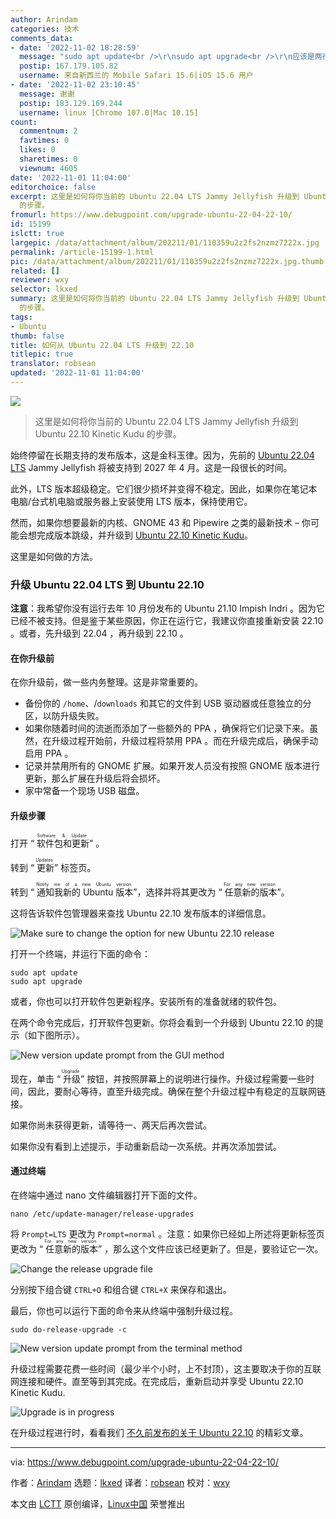```yaml
---
author: Arindam
categories: 技术
comments_data:
- date: '2022-11-02 18:28:59'
  message: "sudo apt update<br />\r\nsudo apt upgrade<br />\r\n应该是两行"
  postip: 167.179.105.82
  username: 来自新西兰的 Mobile Safari 15.6|iOS 15.6 用户
- date: '2022-11-02 23:10:45'
  message: 谢谢
  postip: 183.129.169.244
  username: linux [Chrome 107.0|Mac 10.15]
count:
  commentnum: 2
  favtimes: 0
  likes: 0
  sharetimes: 0
  viewnum: 4605
date: '2022-11-01 11:04:00'
editorchoice: false
excerpt: 这里是如何将你当前的 Ubuntu 22.04 LTS Jammy Jellyfish 升级到 Ubuntu 22.10 Kinetic Kudu
  的步骤。
fromurl: https://www.debugpoint.com/upgrade-ubuntu-22-04-22-10/
id: 15199
islctt: true
largepic: /data/attachment/album/202211/01/110359u2z2fs2nzmz7222x.jpg
permalink: /article-15199-1.html
pic: /data/attachment/album/202211/01/110359u2z2fs2nzmz7222x.jpg.thumb.jpg
related: []
reviewer: wxy
selector: lkxed
summary: 这里是如何将你当前的 Ubuntu 22.04 LTS Jammy Jellyfish 升级到 Ubuntu 22.10 Kinetic Kudu
  的步骤。
tags:
- Ubuntu
thumb: false
title: 如何从 Ubuntu 22.04 LTS 升级到 22.10
titlepic: true
translator: robsean
updated: '2022-11-01 11:04:00'
---
```


![](/data/attachment/album/202211/01/110359u2z2fs2nzmz7222x.jpg)



> 
> 这里是如何将你当前的 Ubuntu 22.04 LTS Jammy Jellyfish 升级到 Ubuntu 22.10 Kinetic Kudu 的步骤。
> 
> 
> 


始终停留在长期支持的发布版本，这是金科玉律。因为，先前的 [Ubuntu 22.04 LTS](https://www.debugpoint.com/ubuntu-22-04-review/) Jammy Jellyfish 将被支持到 2027 年 4 月。这是一段很长的时间。


此外，LTS 版本超级稳定。它们很少损坏并变得不稳定。因此，如果你在笔记本电脑/台式机电脑或服务器上安装使用 LTS 版本，保持使用它。


然而，如果你想要最新的内核、GNOME 43 和 Pipewire 之类的最新技术 – 你可能会想完成版本跳级，并升级到 [Ubuntu 22.10 Kinetic Kudu](https://www.debugpoint.com/ubuntu-22-10/)。


这里是如何做的方法。


### 升级 Ubuntu 22.04 LTS 到 Ubuntu 22.10


**注意**：我希望你没有运行去年 10 月份发布的 Ubuntu 21.10 Impish Indri 。因为它已经不被支持。但是鉴于某些原因，你正在运行它，我建议你直接重新安装 22.10 。或者，先升级到 22.04 ，再升级到 22.10 。


#### 在你升级前


在你升级前，做一些内务整理。这是非常重要的。


* 备份你的 `/home`、/`downloads` 和其它的文件到 USB 驱动器或任意独立的分区，以防升级失败。
* 如果你随着时间的流逝而添加了一些额外的 PPA ，确保将它们记录下来。虽然，在升级过程开始前，升级过程将禁用 PPA 。而在升级完成后，确保手动启用 PPA 。
* 记录并禁用所有的 GNOME 扩展。如果开发人员没有按照 GNOME 版本进行更新，那么扩展在升级后将会损坏。
* 家中常备一个现场 USB 磁盘。


#### 升级步骤


打开 “<ruby> 软件包和更新 <rt>  Software &amp; Update </rt></ruby>” 。


转到 “<ruby> 更新 <rt>  Updates </rt></ruby>” 标签页。


转到 “<ruby> 通知我新的 Ubuntu 版本 <rt>  Notify me of a new Ubuntu version </rt></ruby>”，选择并将其更改为 “<ruby> 任意新的版本 <rt>  For any new version </rt></ruby>”。


这将告诉软件包管理器来查找 Ubuntu 22.10 发布版本的详细信息。


![Make sure to change the option for new Ubuntu 22.10 release](/data/attachment/album/202211/01/110401w4yvekk39zeeznus.jpg)


打开一个终端，并运行下面的命令：



```
sudo apt update  
sudo apt upgrade

```

或者，你也可以打开软件包更新程序。安装所有的准备就绪的软件包。


在两个命令完成后，打开软件包更新。你将会看到一个升级到 Ubuntu 22.10 的提示（如下图所示）。


![New version update prompt from the GUI method](/data/attachment/album/202211/01/110444y5xxtp289kv2dk9k.jpg)


现在，单击 “<ruby> 升级 <rt>  Upgrade </rt></ruby>” 按钮，并按照屏幕上的说明进行操作。升级过程需要一些时间，因此，要耐心等待，直至升级完成。确保在整个升级过程中有稳定的互联网链接。


如果你尚未获得更新，请等待一、两天后再次尝试。


如果你没有看到上述提示，手动重新启动一次系统。并再次添加尝试。


#### 通过终端


在终端中通过 nano 文件编辑器打开下面的文件。



```
nano /etc/update-manager/release-upgrades

```

将 `Prompt=LTS` 更改为 `Prompt=normal` 。注意：如果你已经如上所述将更新标签页更改为 “<ruby> 任意新的版本 <rt>  For any new version </rt></ruby>” ，那么这个文件应该已经更新了。但是，要验证它一次。


![Change the release upgrade file](/data/attachment/album/202211/01/110455qztaaaiba2bt5kqz.jpg)


分别按下组合键 `CTRL+O` 和组合键 `CTRL+X` 来保存和退出。


最后，你也可以运行下面的命令来从终端中强制升级过程。



```
sudo do-release-upgrade -c

```

![New version update prompt from the terminal method](/data/attachment/album/202211/01/110401rv6mrrvzg71dqwr1.jpg)


升级过程需要花费一些时间（最少半个小时，上不封顶），这主要取决于你的互联网连接和硬件。直至等到其完成。在完成后，重新启动并享受 Ubuntu 22.10 Kinetic Kudu.


![Upgrade is in progress](/data/attachment/album/202211/01/110402pz33uu0h0mmq3vfv.jpg)


在升级过程进行时，看看我们 [不久前发布的关于 Ubuntu 22.10](https://www.debugpoint.com/tag/ubuntu-22-10) 的精彩文章。




---


via: <https://www.debugpoint.com/upgrade-ubuntu-22-04-22-10/>


作者：[Arindam](https://www.debugpoint.com/author/admin1/) 选题：[lkxed](https://github.com/lkxed) 译者：[robsean](https://github.com/robsean) 校对：[wxy](https://github.com/wxy)


本文由 [LCTT](https://github.com/LCTT/TranslateProject) 原创编译，[Linux中国](https://linux.cn/) 荣誉推出